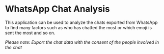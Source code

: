 # WhatsApp Chat Analysis

This application can be used to analyze the chats exported from WhatsApp to find many factors such as who has chatted the most or which emoji is sent the most and so on.

*Please note: Export the chat data with the consent of the people involved in the chat*
